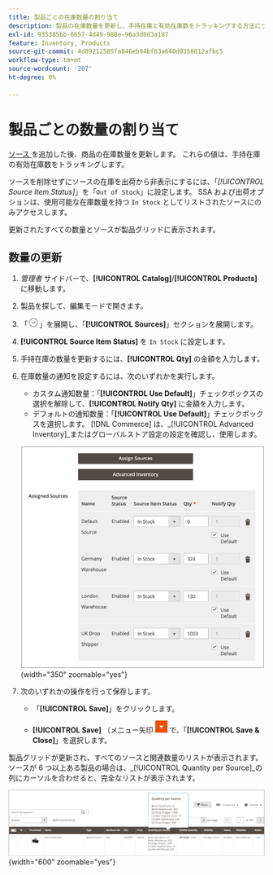 ```yaml
---
title: 製品ごとの在庫数量の割り当て
description: 製品の在庫数量を更新し、手持在庫と有効在庫数をトラッキングする方法について説明します。
exl-id: 935385bb-6657-4d49-980e-96a3d0d3a187
feature: Inventory, Products
source-git-commit: 4d89212585fa846eb94bf83a640d0358812afbc5
workflow-type: tm+mt
source-wordcount: '207'
ht-degree: 0%

---
```


# 製品ごとの数量の割り当て

[ ソース ](sources-assign-per-product.md) を追加した後、商品の在庫数量を更新します。 これらの値は、手持在庫の有効在庫数をトラッキングします。

ソースを削除せずにソースの在庫を出荷から非表示にするには、「_[!UICONTROL Source Item Status]_」を「`Out of Stock`」に設定します。 SSA および出荷オプションは、使用可能な在庫数量を持つ `In Stock` としてリストされたソースにのみアクセスします。

更新されたすべての数量とソースが製品グリッドに表示されます。

## 数量の更新

1. _管理者_ サイドバーで、**[!UICONTROL Catalog]**/**[!UICONTROL Products]** に移動します。

1. 製品を探して、編集モードで開きます。

1. 「![ 展開セレクター ](../assets/icon-display-expand.png)」を展開し、「**[!UICONTROL Sources]**」セクションを展開します。

1. **[!UICONTROL Source Item Status]** を `In Stock` に設定します。

1. 手持在庫の数量を更新するには、**[!UICONTROL Qty]** の金額を入力します。

1. 在庫数量の通知を設定するには、次のいずれかを実行します。

   - カスタム通知数量：「**[!UICONTROL Use Default]**」チェックボックスの選択を解除して、**[!UICONTROL Notify Qty]** に金額を入力します。
   - デフォルトの通知数量：「**[!UICONTROL Use Default]**」チェックボックスを選択します。 [!DNL Commerce] は、_[!UICONTROL Advanced Inventory]_またはグローバルストア設定の設定を確認し、使用します。

   ![Sourceごとの製品数量の更新 ](assets/inventory-product-quantity-edit.png){width="350" zoomable="yes"}

1. 次のいずれかの操作を行って保存します。

   - 「**[!UICONTROL Save]**」をクリックします。

   - **[!UICONTROL Save]** （メニュー矢印 ![ メニュー ](../assets/icon-menu-down-arrow-red.png) で、「**[!UICONTROL Save & Close]**」を選択します。


製品グリッドが更新され、すべてのソースと関連数量のリストが表示されます。 ソースが 6 つ以上ある製品の場合は、_[!UICONTROL Quantity per Source]_の列にカーソルを合わせると、完全なリストが表示されます。

![ ソースごとの製品数量 ](assets/inventory-product-quantity.png){width="600" zoomable="yes"}
